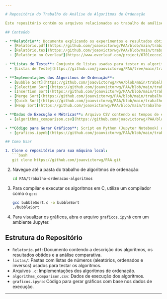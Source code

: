 ```yaml
---

# Repositório do Trabalho de Análise de Algoritmos de Ordenação

Este repositório contém os arquivos relacionados ao trabalho de análise de algoritmos de ordenação realizado no contexto da disciplina de Projeto e Análise de Algoritmos (PAA). Abaixo estão os principais arquivos e pastas do projeto, juntamente com as descrições.

## Conteúdo

- **Relatório**: Documento explicando os experimentos e resultados obtidos com os algoritmos de ordenação.
  - [Relatório.pdf](https://github.com/joaovictorwg/PAA/blob/main/trabalho-ordenacao-algoritmos/Relatorio.pdf)
  - [Relatório.tex](https://github.com/joaovictorwg/PAA/blob/main/trabalho-ordenacao-algoritmos/relatorio.tex)
  - [Relatório no Overleaf](https://www.overleaf.com/project/6701eecce2a7e64eda79c751)

- **Listas de Teste**: Conjunto de listas usadas para testar os algoritmos de ordenação com diferentes cenários (aleatórias, ordenadas e inversamente ordenadas).
  - [Listas de Teste](https://github.com/joaovictorwg/PAA/tree/main/trabalho-ordenacao-algoritmos/listas)

- **Implementações dos Algoritmos de Ordenação**:
  - [Bubble Sort](https://github.com/joaovictorwg/PAA/blob/main/trabalho-ordenacao-algoritmos/bubbleSort.c)
  - [Selection Sort](https://github.com/joaovictorwg/PAA/blob/main/trabalho-ordenacao-algoritmos/selectionSort.c)
  - [Insertion Sort](https://github.com/joaovictorwg/PAA/blob/main/trabalho-ordenacao-algoritmos/insertionSort.c)
  - [Merge Sort](https://github.com/joaovictorwg/PAA/blob/main/trabalho-ordenacao-algoritmos/mergeSort.c)
  - [Quick Sort](https://github.com/joaovictorwg/PAA/blob/main/trabalho-ordenacao-algoritmos/quickSort.c)
  - [Heap Sort](https://github.com/joaovictorwg/PAA/blob/main/trabalho-ordenacao-algoritmos/heapSort.c)

- **Dados de Execução e Métricas**: Arquivo CSV contendo os tempos de execução, número de comparações e trocas realizadas pelos algoritmos.
  - [algorithms_comparison.csv](https://github.com/joaovictorwg/PAA/blob/main/trabalho-ordenacao-algoritmos/algorithms_comparison.csv)

- **Código para Gerar Gráficos**: Script em Python (Jupyter Notebook) que gera gráficos com base nos dados de execução.
  - [graficos.ipynb](https://github.com/joaovictorwg/PAA/blob/main/trabalho-ordenacao-algoritmos/graficos.ipynb)

## Como Usar

1. Clone o repositório para sua máquina local:
   ```bash
   git clone https://github.com/joaovictorwg/PAA.git
   ```

2. Navegue até a pasta do trabalho de algoritmos de ordenação:
   ```bash
   cd PAA/trabalho-ordenacao-algoritmos
   ```

3. Para compilar e executar os algoritmos em C, utilize um compilador como o `gcc`:
   ```bash
   gcc bubbleSort.c -o bubbleSort
   ./bubbleSort
   ```

4. Para visualizar os gráficos, abra o arquivo `graficos.ipynb` com um ambiente Jupyter.

## Estrutura do Repositório

- `Relatorio.pdf`: Documento contendo a descrição dos algoritmos, os resultados obtidos e a análise comparativa.
- `listas/`: Pastas com listas de números (aleatórios, ordenados e inversos) usados para testar os algoritmos.
- Arquivos `.c`: Implementações dos algoritmos de ordenação.
- `algorithms_comparison.csv`: Dados de execução dos algoritmos.
- `graficos.ipynb`: Código para gerar gráficos com base nos dados de execução.

---
```

